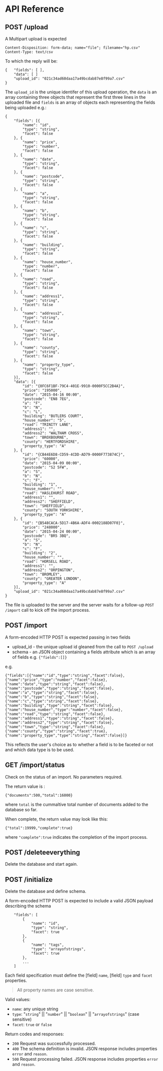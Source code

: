 # API Reference

## POST /upload

A Multipart upload is expected 

```
Content-Disposition: form-data; name="file"; filename="hp.csv"
Content-Type: text/csv

```

To which the reply will be:

```
{   "fields": [ ],
    "data": [ ]
    "upload_id": "021c34ad60daa17a49bcdab87e8f99a7.csv"
}
```

The `upload_id` is the unique identifer of this upload operation, the `data` is an array containing three objects that represent the first three lines in the uploaded file and `fields` is an array of objects each representing the fields being uploaded e.g.:

```
{
	"fields": [{
		"name": "id",
		"type": "string",
		"facet": false
	}, {
		"name": "price",
		"type": "number",
		"facet": false
	}, {
		"name": "date",
		"type": "string",
		"facet": false
	}, {
		"name": "postcode",
		"type": "string",
		"facet": false
	}, {
		"name": "a",
		"type": "string",
		"facet": false
	}, {
		"name": "b",
		"type": "string",
		"facet": false
	}, {
		"name": "c",
		"type": "string",
		"facet": false
	}, {
		"name": "building",
		"type": "string",
		"facet": false
	}, {
		"name": "house_number",
		"type": "number",
		"facet": false
	}, {
		"name": "road",
		"type": "string",
		"facet": false
	}, {
		"name": "address1",
		"type": "string",
		"facet": false
	}, {
		"name": "address2",
		"type": "string",
		"facet": false
	}, {
		"name": "town",
		"type": "string",
		"facet": false
	}, {
		"name": "county",
		"type": "string",
		"facet": false
	}, {
		"name": "property_type",
		"type": "string",
		"facet": false
	}],
	"data": [{
		"id": "{0FC6F1BF-79C4-401E-9910-0000F5CC2B4A}",
		"price": "195000",
		"date": "2015-04-16 00:00",
		"postcode": "EN8 7EG",
		"a": "F",
		"b": "N",
		"c": "L",
		"building": "BUTLERS COURT",
		"house_number": "5",
		"road": "TRINITY LANE",
		"address1": "",
		"address2": "WALTHAM CROSS",
		"town": "BROXBOURNE",
		"county": "HERTFORDSHIRE",
		"property_type": "A"
	}, {
		"id": "{CB44E6D8-CD59-4CDD-AD79-0000F773874C}",
		"price": "60000",
		"date": "2015-04-09 00:00",
		"postcode": "S2 5FW",
		"a": "S",
		"b": "N",
		"c": "F",
		"building": "1",
		"house_number": "",
		"road": "HASLEHURST ROAD",
		"address1": "",
		"address2": "SHEFFIELD",
		"town": "SHEFFIELD",
		"county": "SOUTH YORKSHIRE",
		"property_type": "A"
	}, {
		"id": "{B548CACA-5D17-4B6A-ADF4-0002188D07F0}",
		"price": "248000",
		"date": "2015-04-24 00:00",
		"postcode": "BR5 3BQ",
		"a": "S",
		"b": "N",
		"c": "F",
		"building": "2",
		"house_number": "",
		"road": "HORSELL ROAD",
		"address1": "",
		"address2": "ORPINGTON",
		"town": "BROMLEY",
		"county": "GREATER LONDON",
		"property_type": "A"
	}],
	"upload_id": "021c34ad60daa17a49bcdab87e8f99a7.csv"
}
```

The file is uploaded to the server and the server waits for a follow-up `POST /import` call to kick off the import process.

## POST /import

A form-encoded HTTP POST is expected passing in two fields

* upload_id - the unique upload id gleaned from the call to `POST /upload`
* schema - an JSON object containing a fields attribute which is an array of fields e.g. `{"fields":[]}` 

e.g.

```
{"fields":[{"name":"id","type":"string","facet":false},{"name":"price","type":"number","facet":false},{"name":"date","type":"string","facet":false},{"name":"postcode","type":"string","facet":false},{"name":"a","type":"string","facet":false},{"name":"b","type":"string","facet":false},{"name":"c","type":"string","facet":false},{"name":"building","type":"string","facet":false},{"name":"house_number","type":"number","facet":false},{"name":"road","type":"string","facet":false},{"name":"address1","type":"string","facet":false},{"name":"address2","type":"string","facet":false},{"name":"town","type":"string","facet":false},{"name":"county","type":"string","facet":true},{"name":"property_type","type":"string","facet":false}]}
```

This reflects the user's choice as to whether a field is to be faceted or not and which data type is to be used.


## GET /import/status

Check on the status of an import. No parameters required.

The return value is :

```
{"documents":500,"total":16000}
```

where `total` is the cummaltive total number of documents added to the database so far.

When complete, the return value may look like this:

```
{"total":19999,"complete":true}
```

where `"complete":true` indicates the completion of the import process.


## POST /deleteeverything

Delete the database and start again.


## POST /initialize

Delete the database and define schema.

A form-encoded HTTP POST is expected to include a valid JSON payload describing the schema

```
	"fields": [
		{
			"name": "id",
			"type": "string",
			"facet": true
		}, 
		{
			"name": "tags",
			"type": "arrayofstrings",
			"facet": true
		}, 
		...
	]
```

Each field specification must define the [field] `name`, [field] `type` and `facet` properties.
> All property names are case sensitive.

Valid values:

 * `name`: any unique string
 * `type`: "`string`" || "`number`" || "`boolean`" || "`arrayofstrings`"  (case sensitive)
 * `facet`: `true` or `false`

Return codes and responses:

* `200` Request was successfully processed.
* `400` The schema definition is invalid. JSON response includes properties `error` and `reason`.
* `500` Request processing failed. JSON response includes properties `error` and `reason`.

